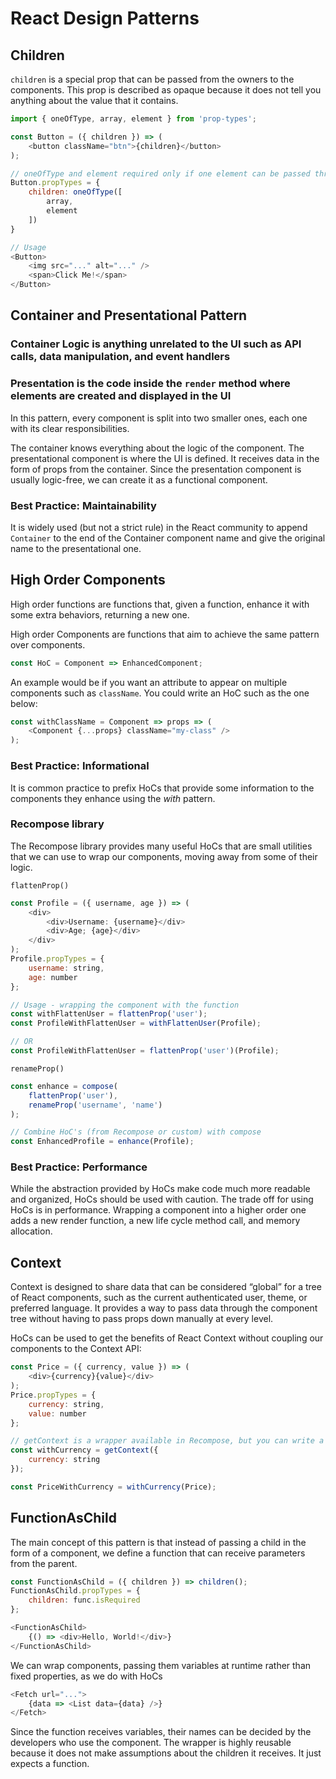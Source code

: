 # React Design Patterns

## Children

`children` is a special prop that can be passed from the owners to the components.  This prop is described as opaque because it does not tell you anything about the value that it contains.

```javascript
import { oneOfType, array, element } from 'prop-types';

const Button = ({ children }) => (
    <button className="btn">{children}</button>
);

// oneOfType and element required only if one element can be passed through
Button.propTypes = {
    children: oneOfType([
        array,
        element
    ])
}

// Usage
<Button>
    <img src="..." alt="..." />
    <span>Click Me!</span>
</Button>
```

## Container and Presentational Pattern

### Container Logic is anything unrelated to the UI such as API calls, data manipulation, and event handlers

### Presentation is the code inside the `render` method where elements are created and displayed in the UI

In this pattern, every component is split into two smaller ones, each one with its clear responsibilities.

The container knows everything about the logic of the component.  The presentational component is where the UI is defined.  It receives data in the form of props from the container.  Since the presentation component is usually logic-free, we can create it as a functional component.

### Best Practice: Maintainability

It is widely used (but not a strict rule) in the React community to append `Container` to the end of the Container component name and give the original name to the presentational one.  

## High Order Components

High order functions are functions that, given a function, enhance it with some extra behaviors, returning a new one.

High order Components are functions that aim to achieve the same pattern over components.

```javascript
const HoC = Component => EnhancedComponent;
```

An example would be if you want an attribute to appear on multiple components such as `className`.  You could write an HoC such as the one below:

```javascript
const withClassName = Component => props => (
    <Component {...props} className="my-class" />
);
```

### Best Practice: Informational

It is common practice to prefix HoCs that provide some information to the components they enhance using the *with* pattern.

### Recompose library

The Recompose library provides many useful HoCs that are small utilities that we can use to wrap our components, moving away from some of their logic.

`flattenProp()`

```javascript
const Profile = ({ username, age }) => (
    <div>
        <div>Username: {username}</div>
        <div>Age; {age}</div>
    </div>
);
Profile.propTypes = {
    username: string,
    age: number
};

// Usage - wrapping the component with the function
const withFlattenUser = flattenProp('user');
const ProfileWithFlattenUser = withFlattenUser(Profile);

// OR
const ProfileWithFlattenUser = flattenProp('user')(Profile);
```

`renameProp()`

```javascript
const enhance = compose(
    flattenProp('user'),
    renameProp('username', 'name')
);

// Combine HoC's (from Recompose or custom) with compose
const EnhancedProfile = enhance(Profile);
```

### Best Practice: Performance

While the abstraction provided by HoCs make code much more readable and organized, HoCs should be used with caution.  The trade off for using HoCs is in performance.  Wrapping a component into a higher order one adds a new render function, a new life cycle method call, and memory allocation.

## Context

Context is designed to share data that can be considered “global” for a tree of React components, such as the current authenticated user, theme, or preferred language.  It provides a way to pass data through the component tree without having to pass props down manually at every level.

HoCs can be used to get the benefits of React Context without coupling our components to the Context API:

```javascript
const Price = ({ currency, value }) => (
    <div>{currency}{value}</div>
);
Price.propTypes = {
    currency: string,
    value: number
};

// getContext is a wrapper available in Recompose, but you can write a custom wrapper if you want to avoid pulling in the whole library
const withCurrency = getContext({
    currency: string
});

const PriceWithCurrency = withCurrency(Price);
```

## FunctionAsChild

The main concept of this pattern is that instead of passing a child in the form of a component, we define a function that can receive parameters from the parent.

```javascript
const FunctionAsChild = ({ children }) => children();
FunctionAsChild.propTypes = {
    children: func.isRequired
};

<FunctionAsChild>
    {() => <div>Hello, World!</div>}
</FunctionAsChild>
```

We can wrap components, passing them variables at runtime rather than fixed properties, as we do with HoCs

```javascript
<Fetch url="...">
    {data => <List data={data} />}
</Fetch>
```

Since the function receives variables, their names can be decided by the developers who use the component.  The wrapper is highly reusable because it does not make assumptions about the children it receives.  It just expects a function.
